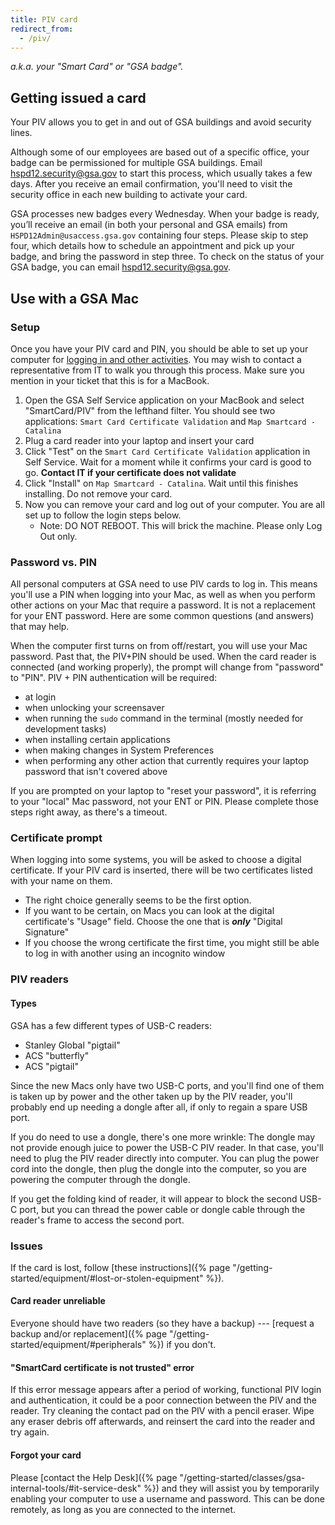 ```yaml
---
title: PIV card
redirect_from:
  - /piv/
---
```


_a.k.a. your "Smart Card" or "GSA badge"._

## Getting issued a card

Your PIV allows you to get in and out of GSA buildings and avoid security lines.

Although some of our employees are based out of a specific office, your badge
can be permissioned for multiple GSA buildings. Email
[hspd12.security@gsa.gov](mailto:hspd12.security@gsa.gov) to start this process,
which usually takes a few days. After you receive an email confirmation, you'll
need to visit the security office in each new building to activate your card.

GSA processes new badges every Wednesday. When your badge is ready, you’ll
receive an email (in both your personal and GSA emails) from
`HSPD12Admin@usaccess.gsa.gov` containing four steps. Please skip to step four,
which details how to schedule an appointment and pick up your badge, and bring
the password in step three. To check on the status of your GSA badge, you can
email [hspd12.security@gsa.gov](mailto:hspd12.security@gsa.gov).

## Use with a GSA Mac

### Setup

Once you have your PIV card and PIN, you should be able to set up your computer
for [logging in and other activities](#password-vs-pin). You may wish to contact
a representative from IT to walk you through this process. Make sure you mention
in your ticket that this is for a MacBook.

1. Open the GSA Self Service application on your MacBook and select
   "SmartCard/PIV" from the lefthand filter. You should see two applications:
   `Smart Card Certificate Validation` and `Map Smartcard - Catalina`
2. Plug a card reader into your laptop and insert your card
3. Click "Test" on the `Smart Card Certificate Validation` application in Self
   Service. Wait for a moment while it confirms your card is good to go.
   **Contact IT if your certificate does not validate**
4. Click "Install" on `Map Smartcard - Catalina`. Wait until this finishes
   installing. Do not remove your card.
5. Now you can remove your card and log out of your computer. You are all set up to
   follow the login steps below. 
   - Note: DO NOT REBOOT. This will brick the machine. Please only Log Out only.

### Password vs. PIN

All personal computers at GSA need to use PIV cards to log in. This means you'll
use a PIN when logging into your Mac, as well as when you perform other actions
on your Mac that require a password. It is not a replacement for your ENT
password. Here are some common questions (and answers) that may help.

When the computer first turns on from off/restart, you will use your Mac
password. Past that, the PIV+PIN should be used. When the card reader is
connected (and working properly), the prompt will change from "password" to
"PIN". PIV + PIN authentication will be required:

- at login
- when unlocking your screensaver
- when running the `sudo` command in the terminal (mostly needed for development
  tasks)
- when installing certain applications
- when making changes in System Preferences
- when performing any other action that currently requires your laptop password
  that isn't covered above

If you are prompted on your laptop to "reset your password", it is referring to
your "local" Mac password, not your ENT or PIN. Please complete those steps
right away, as there's a timeout.

### Certificate prompt

When logging into some systems, you will be asked to choose a digital
certificate. If your PIV card is inserted, there will be two certificates listed
with your name on them.

- The right choice generally seems to be the first option.
- If you want to be certain, on Macs you can look at the digital certificate's
  "Usage" field. Choose the one that is **_only_** "Digital Signature"
- If you choose the wrong certificate the first time, you might still be able to
  log in with another using an incognito window

### PIV readers

#### Types

GSA has a few different types of USB-C readers:

- Stanley Global "pigtail"
- ACS "butterfly"
- ACS "pigtail"

Since the new Macs only have two USB-C ports, and you'll find one of them is
taken up by power and the other taken up by the PIV reader, you'll probably end
up needing a dongle after all, if only to regain a spare USB port.

If you do need to use a dongle, there's one more wrinkle: The dongle may not
provide enough juice to power the USB-C PIV reader. In that case, you'll need to
plug the PIV reader directly into computer. You can plug the power cord into the
dongle, then plug the dongle into the computer, so you are powering the computer
through the dongle.

If you get the folding kind of reader, it will appear to block the second USB-C
port, but you can thread the power cable or dongle cable through the reader's
frame to access the second port.

### Issues

If the card is lost, follow [these
instructions]({% page "/getting-started/equipment/#lost-or-stolen-equipment" %}).

#### Card reader unreliable

Everyone should have two readers (so they have a backup) --- [request a backup
and/or replacement]({% page "/getting-started/equipment/#peripherals" %}) if you
don't.

#### "SmartCard certificate is not trusted" error

If this error message appears after a period of working, functional PIV login
and authentication, it could be a poor connection between the PIV and the
reader. Try cleaning the contact pad on the PIV with a pencil eraser. Wipe any
eraser debris off afterwards, and reinsert the card into the reader and try
again.

#### Forgot your card

Please [contact the Help
Desk]({% page "/getting-started/classes/gsa-internal-tools/#it-service-desk" %})
and they will assist you by temporarily enabling your computer to use a username
and password. This can be done remotely, as long as you are connected to the
internet.

